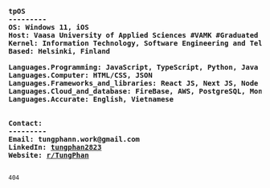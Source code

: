 <pre > <b>
  
tpOS
---------
OS: Windows 11, iOS
Host: Vaasa University of Applied Sciences #VAMK #Graduated Dec 2024
Kernel: Information Technology, Software Engineering and Telecommunication #IT
Based: Helsinki, Finland
  
Languages.Programming: JavaScript, TypeScript, Python, Java
Languages.Computer: HTML/CSS, JSON
Languages.Frameworks_and_libraries: React JS, Next JS, Node JS, Express JS, Tailwind, GraphQL
Languages.Cloud_and_database: FireBase, AWS, PostgreSQL, MongoDB
Languages.Accurate: English, Vietnamese
  

Contact:
---------
Email: tungphann.work@gmail.com
LinkedIn: <a href="https://www.linkedin.com/in/tungphan2823/">tungphan2823</a>
Website: <a href="https://tungphan.id.vn/">r/TungPhan</a>
</b>
</pre>
<code style="color : name_color">404</code>
